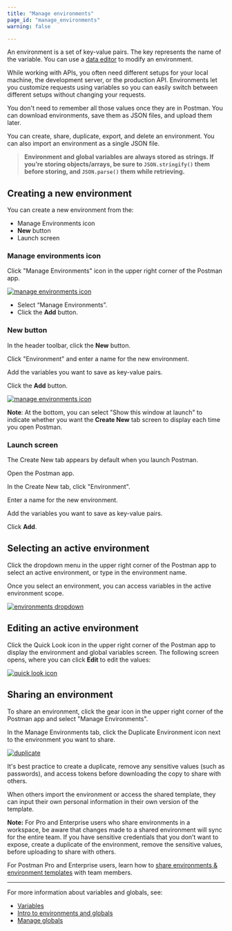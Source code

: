 ```yaml
---
title: "Manage environments"
page_id: "manage_environments"
warning: false

---
```


An environment is a set of key-value pairs. The key represents the name of the variable. You can use a [data editor](/docs/postman/launching-postman/navigating-postman/) to modify an environment.

While working with APIs, you often need different setups for your local machine, the development server, or the production API. Environments let you customize requests using variables so you can easily switch between different setups without changing your requests.

You don't need to remember all those values once they are in Postman. You can download environments, save them as JSON files, and upload them later.

You can create, share, duplicate, export, and delete an environment. You can also import an environment as a single JSON file.

> **Environment and global variables are always stored as strings. If you’re storing objects/arrays, be sure to `JSON.stringify()` them before storing, and `JSON.parse()` them while retrieving.**

## Creating a new environment

You can create a new environment from the:

* Manage Environments icon
* **New** button
* Launch screen

### Manage environments icon

Click "Manage Environments" icon in the upper right corner of the Postman app.

[![manage environments icon](https://assets.postman.com/postman-docs/Env&Globals6.png)](https://assets.postman.com/postman-docs/Env&Globals6.png)

* Select “Manage Environments”.
* Click the **Add** button.
  
### New button

In the header toolbar, click the **New** button.

Click "Environment" and enter a name for the new environment.

Add the variables you want to save as key-value pairs.

Click the **Add** button.

[![manage environments icon](https://assets.postman.com/postman-docs/Manage_Env1_a.png)](https://assets.postman.com/postman-docs/Manage_Env1_a.png)

**Note**: At the bottom, you can select "Show this window at launch" to indicate whether you want the **Create New** tab screen to display each time you open Postman.

### Launch screen

The Create New tab appears by default when you launch Postman.

Open the Postman app.

In the Create New tab, click "Environment".

Enter a name for the new environment.

Add the variables you want to save as key-value pairs.

Click **Add**.

## Selecting an active environment

Click the dropdown menu in the upper right corner of the Postman app to select an active environment, or type in the environment name.

Once you select an environment, you can access variables in the active environment scope.

[![environments dropdown](https://assets.postman.com/postman-docs/Env&Globals8.png)](https://assets.postman.com/postman-docs/WS-active-environ.png)

## Editing an active environment

Click the Quick Look icon in the upper right corner of the Postman app to display the environment and global variables screen. The following screen opens, where you can click **Edit** to edit the values:

[![quick look icon](https://assets.postman.com/postman-docs/Edit_Env_Var5.png)](https://assets.postman.com/postman-docs/Edit_Env_Var5.png)

## Sharing an environment

To share an environment, click the gear icon in the upper right corner of the Postman app and select "Manage Environments".

In the Manage Environments tab, click the Duplicate Environment icon next to the environment you want to share.

[![duplicate](https://assets.postman.com/postman-docs/Env&Globals8_b.png)](https://assets.postman.com/postman-docs/Env&Globals.png)

It's best practice to create a duplicate, remove any sensitive values (such as passwords), and access tokens before downloading the copy to share with others.

When others import the environment or access the shared template, they can input their own personal information in their own version of the template.

**Note:** For Pro and Enterprise users who share environments in a workspace, be aware that changes made to a shared environment will sync for the entire team. If you have sensitive credentials that you don’t want to expose, create a duplicate of the environment, remove the sensitive values, before uploading to share with others.

For Postman Pro and Enterprise users, learn how to [share environments & environment templates](/docs/postman/team-library/sharing/) with team members.

---
For more information about variables and globals, see:

* [Variables](/docs/postman/environments-and-globals/variables/)
* [Intro to environments and globals](/docs/postman/environments-and-globals/intro-to-environments-and-globals/)
* [Manage globals](/docs/postman/environments-and-globals/manage-globals/)
